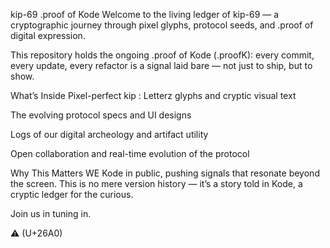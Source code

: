 kip-69 .proof of Kode
Welcome to the living ledger of kip-69 — a cryptographic journey through pixel glyphs, protocol seeds, and .proof of digital expression.

This repository holds the ongoing .proof of Kode (.proofK): every commit, every update, every refactor is a signal laid bare — not just to ship, but to show.

What’s Inside
Pixel-perfect kip : Letterz glyphs and cryptic visual text

The evolving protocol specs and UI designs

Logs of our digital archeology and artifact utility

Open collaboration and real-time evolution of the protocol

Why This Matters
WE Kode in public, pushing signals that resonate beyond the screen. This is no mere version history — it’s a story told in Kode, a cryptic ledger for the curious.

Join us in tuning in.

⚠️ (U+26A0)

